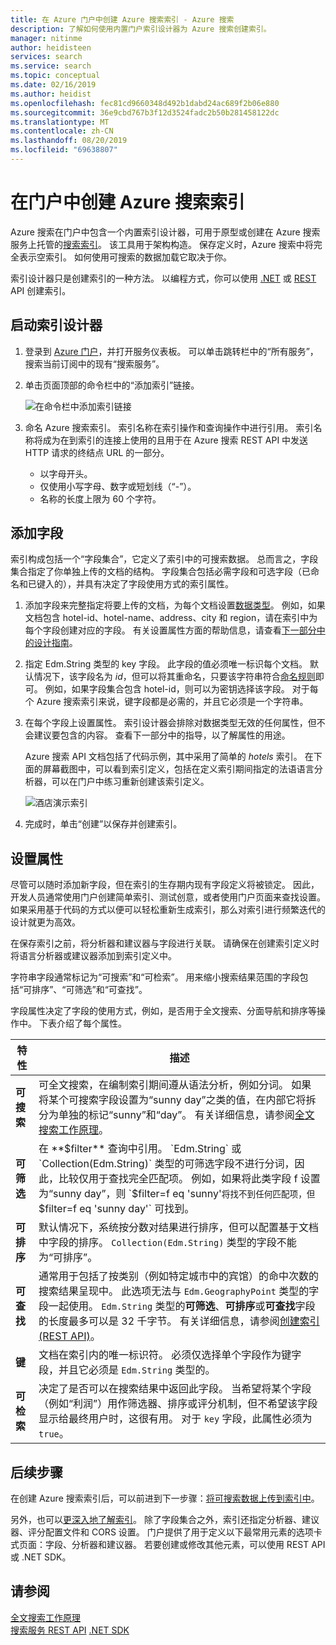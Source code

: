 ```yaml
---
title: 在 Azure 门户中创建 Azure 搜索索引 - Azure 搜索
description: 了解如何使用内置门户索引设计器为 Azure 搜索创建索引。
manager: nitinme
author: heidisteen
services: search
ms.service: search
ms.topic: conceptual
ms.date: 02/16/2019
ms.author: heidist
ms.openlocfilehash: fec81cd9660348d492b1dabd24ac689f2b06e880
ms.sourcegitcommit: 36e9cbd767b3f12d3524fadc2b50b281458122dc
ms.translationtype: MT
ms.contentlocale: zh-CN
ms.lasthandoff: 08/20/2019
ms.locfileid: "69638807"
---
```

# <a name="create-an-azure-search-index-in-the-portal"></a>在门户中创建 Azure 搜索索引

Azure 搜索在门户中包含一个内置索引设计器，可用于原型或创建在 Azure 搜索服务上托管的[搜索索引](search-what-is-an-index.md)。 该工具用于架构构造。 保存定义时，Azure 搜索中将完全表示空索引。 如何使用可搜索的数据加载它取决于你。

索引设计器只是创建索引的一种方法。 以编程方式，你可以使用 [.NET](search-create-index-dotnet.md) 或 [REST](search-create-index-rest-api.md) API 创建索引。

## <a name="start-index-designer"></a>启动索引设计器

1. 登录到 [Azure 门户](https://portal.azure.com)，并打开服务仪表板。 可以单击跳转栏中的“所有服务”，搜索当前订阅中的现有“搜索服务”。 

2. 单击页面顶部的命令栏中的“添加索引”链接。

   ![在命令栏中添加索引链接](media/search-create-index-portal/add-index.png "Add index link in the command bar")

3. 命名 Azure 搜索索引。 索引名称在索引操作和查询操作中进行引用。 索引名称将成为在到索引的连接上使用的且用于在 Azure 搜索 REST API 中发送 HTTP 请求的终结点 URL 的一部分。

   * 以字母开头。
   * 仅使用小写字母、数字或短划线（“-”）。
   * 名称的长度上限为 60 个字符。

## <a name="add-fields"></a>添加字段

索引构成包括一个“字段集合”，它定义了索引中的可搜索数据。 总而言之，字段集合指定了你单独上传的文档的结构。 字段集合包括必需字段和可选字段（已命名和已键入的），并具有决定了字段使用方式的索引属性。

1. 添加字段来完整指定将要上传的文档，为每个文档设置[数据类型](https://docs.microsoft.com/rest/api/searchservice/supported-data-types)。 例如，如果文档包含 hotel-id、hotel-name、address、city 和 region，请在索引中为每个字段创建对应的字段。 有关设置属性方面的帮助信息，请查看[下一部分中的设计指南](#design)。

2. 指定 Edm.String 类型的 key 字段。 此字段的值必须唯一标识每个文档。 默认情况下，该字段名为 *id*，但可以将其重命名，只要该字符串符合[命名规则](https://docs.microsoft.com/rest/api/searchservice/Naming-rules)即可。 例如，如果字段集合包含 hotel-id，则可以为密钥选择该字段。 对于每个 Azure 搜索索引来说，键字段都是必需的，并且它必须是一个字符串。

3. 在每个字段上设置属性。 索引设计器会排除对数据类型无效的任何属性，但不会建议要包含的内容。 查看下一部分中的指导，以了解属性的用途。

    Azure 搜索 API 文档包括了代码示例，其中采用了简单的 *hotels* 索引。 在下面的屏幕截图中，可以看到索引定义，包括在定义索引期间指定的法语语言分析器，可以在门户中练习重新创建该索引定义。

    ![酒店演示索引](media/search-create-index-portal/field-definitions.png "Hotels demo index")

4. 完成时，单击“创建”以保存并创建索引。

<a name="design"></a>

## <a name="set-attributes"></a>设置属性

尽管可以随时添加新字段，但在索引的生存期内现有字段定义将被锁定。 因此，开发人员通常使用门户创建简单索引、测试创意，或者使用门户页面来查找设置。 如果采用基于代码的方式以便可以轻松重新生成索引，那么对索引进行频繁迭代的设计就更为高效。

在保存索引之前，将分析器和建议器与字段进行关联。 请确保在创建索引定义时将语言分析器或建议器添加到索引定义中。

字符串字段通常标记为“可搜索”和“可检索”。 用来缩小搜索结果范围的字段包括“可排序”、“可筛选”和“可查找”。

字段属性决定了字段的使用方式，例如，是否用于全文搜索、分面导航和排序等操作中。 下表介绍了每个属性。

|特性|描述|  
|---------------|-----------------|  
|**可搜索**|可全文搜索，在编制索引期间遵从语法分析，例如分词。 如果将某个可搜索字段设置为“sunny day”之类的值，在内部它将拆分为单独的标记“sunny”和“day”。 有关详细信息，请参阅[全文搜索工作原理](search-lucene-query-architecture.md)。|  
|**可筛选**|在 **$filter** 查询中引用。 `Edm.String` 或 `Collection(Edm.String)` 类型的可筛选字段不进行分词，因此，比较仅用于查找完全匹配项。 例如，如果将此类字段 f 设置为“sunny day”，则 `$filter=f eq 'sunny'` 将找不到任何匹配项，但 `$filter=f eq 'sunny day'` 可找到。 |  
|**可排序**|默认情况下，系统按分数对结果进行排序，但可以配置基于文档中字段的排序。 `Collection(Edm.String)` 类型的字段不能为“可排序”。 |  
|**可查找**|通常用于包括了按类别（例如特定城市中的宾馆）的命中次数的搜索结果呈现中。 此选项无法与 `Edm.GeographyPoint` 类型的字段一起使用。 `Edm.String` 类型的**可筛选**、**可排序**或**可查找**字段的长度最多可以是 32 千字节。 有关详细信息，请参阅[创建索引 (REST API)](https://docs.microsoft.com/rest/api/searchservice/create-index)。|  
|**键**|文档在索引内的唯一标识符。 必须仅选择单个字段作为键字段，并且它必须是 `Edm.String` 类型的。|  
|**可检索**|决定了是否可以在搜索结果中返回此字段。 当希望将某个字段（例如“利润”）用作筛选器、排序或评分机制，但不希望该字段显示给最终用户时，这很有用。 对于 `key` 字段，此属性必须为 `true`。|  

## <a name="next-steps"></a>后续步骤

在创建 Azure 搜索索引后，可以前进到下一步骤：[将可搜索数据上传到索引中](search-what-is-data-import.md)。

另外，也可以[更深入地了解索引](search-what-is-an-index.md)。 除了字段集合之外，索引还指定分析器、建议器、评分配置文件和 CORS 设置。 门户提供了用于定义以下最常用元素的选项卡式页面：字段、分析器和建议器。 若要创建或修改其他元素，可以使用 REST API 或 .NET SDK。

## <a name="see-also"></a>请参阅

 [全文搜索工作原理](search-lucene-query-architecture.md)  
 [搜索服务 REST API](https://docs.microsoft.com/rest/api/searchservice/) [.NET SDK](https://docs.microsoft.com/dotnet/api/overview/azure/search?view=azure-dotnet)

